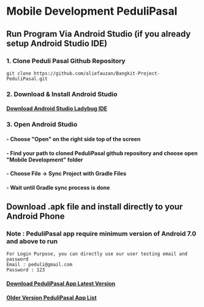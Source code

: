 ﻿# Mobile Development PeduliPasal

## Run Program Via Android Studio (if you already setup Android Studio IDE)

### 1. Clone Peduli Pasal Github Repository
```
git clone https://github.com/aliefauzan/Bangkit-Project-PeduliPasal.git
```

### 2. Download & Install Android Studio
#### [Download Android Studio Ladybug IDE](https://developer.android.com/studio)

### 3. Open Android Studio
#### - Choose "Open" on the right side top of the screen
#### - Find your path to cloned PeduliPasal github repository and choose open "Mobile Development" folder
#### - Choose File -> Sync Project with Gradle Files
#### - Wait until Gradle sync process is done


## Download .apk file and install directly to your Android Phone
### Note : PeduliPasal app require minimum version of Android 7.0 and above to run
```
For Login Purpose, you can directly use our user testing email and password
Email : peduli@gmail.com
Password : 123
```
#### [Download PeduliPasal App Latest Version](https://drive.google.com/file/d/164_uX6OiKKtJAt0fjaBmedKoPYH9cNRI/view?usp=drive_link)
#### [Older Version PeduliPasal App List](https://drive.google.com/drive/folders/1FxXx9DQosYBmdD18VRxT5UrKXvOvEkwN?usp=drive_link)







